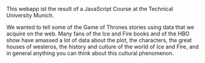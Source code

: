 This webapp ist the result of a JavaScript Course at the Technical University Munich.

We wanted to tell some of the Game of Thrones stories using data that we acquire on the web. Many fans of the Ice and Fire books and of the HBO show have amassed a lot of data about the plot, the characters, the great houses of westeros, the history and culture of the world of Ice and Fire, and in general anything you can think about this cultural phenomenon.